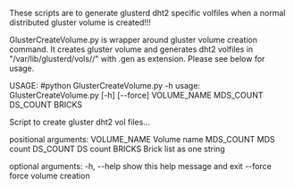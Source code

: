 These scripts are to generate glusterd dht2 specific volfiles
when a normal distributed gluster volume is created!!!

GlusterCreateVolume.py is wrapper around gluster volume creation
command. It creates gluster volume and generates dht2 volfiles
in "/var/lib/glusterd/vols/<volname>/" with .gen as extension.
Please see below for usage.

USAGE:
#python GlusterCreateVolume.py -h
usage: GlusterCreateVolume.py [-h] [--force]
                              VOLUME_NAME MDS_COUNT DS_COUNT BRICKS

Script to create gluster dht2 vol files...

positional arguments:
  VOLUME_NAME  Volume name
  MDS_COUNT    MDS count
  DS_COUNT     DS count
  BRICKS       Brick list as one string

optional arguments:
  -h, --help   show this help message and exit
  --force      force volume creation
